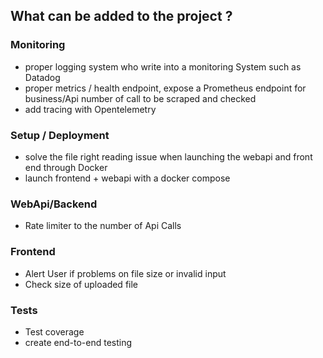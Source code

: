 ## What can be added to the project ?

### Monitoring 
* proper logging system who write into a monitoring System such as Datadog
* proper metrics / health endpoint, expose a Prometheus endpoint for business/Api number of call to be scraped and checked
* add tracing with Opentelemetry

### Setup / Deployment
* solve the file right reading issue when launching the webapi and front end through Docker
* launch frontend + webapi with a docker compose

### WebApi/Backend
* Rate limiter to the number of Api Calls

### Frontend 
* Alert User if problems on file size or invalid input
* Check size of uploaded file

### Tests
* Test coverage
* create end-to-end testing 